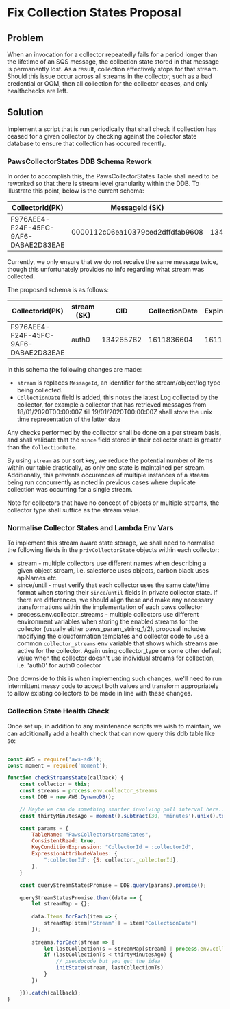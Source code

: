 # Fix Collection States Proposal

## Problem

When an invocation for a collector repeatedly fails for a period longer than the lifetime of an SQS message, 
the collection state stored in that message is permanently lost. As a result, collection effectively stops 
for that stream. Should this issue occur across all streams in the collector, such as a bad credential or OOM,
then all collection for the collector ceases, and only healthchecks are left. 

## Solution

Implement a script that is run periodically that shall check if collection has ceased for a given collector by 
checking against the collector state database to ensure that collection has occured recently.

### PawsCollectorStates DDB Schema Rework

In order to accomplish this, the PawsCollectorStates Table shall need to be reworked so that there is 
stream level granularity within the DDB. To illustrate this point, below is the current schema:

| CollectorId(PK) | MessageId (SK) | CID | ExpireDate(TTL) | Status | Updated |
| ----------- | ----------- | ----------- | ----------- | ----------- | ----------- |
|  F976AEE4-F24F-45FC-9AF6-DABAE2D83EAE | 0000112c06ea10379ced2dffdfab9608 | 134265762 | 1611836604 | COMPLETE | 1610627006 | 

Currently, we only ensure that we do not receive the same message twice, though this unfortunately provides
no info regarding what stream was collected. 

The proposed schema is as follows:

| CollectorId(PK) | stream (SK) | CID | CollectionDate | ExpireDate(TTL) | Updated |
| ----------- | ----------- | ----------- | ----------- | ----------- | ----------- |
|  F976AEE4-F24F-45FC-9AF6-DABAE2D83EAE | auth0 | 134265762 | 1611836604 | 1611836604 | 1610627006 | 

In this schema the following changes are made: 

 - `stream` is replaces `MessageId`, an identifier for the stream/object/log type being collected.
 - `CollectionDate` field is added, this notes the latest Log collected by the collector, for example
a collector that has retrieved messages from 18/01/2020T00:00:00Z till 19/01/2020T00:00:00Z shall store the
unix time representation of the latter date
 
Any checks performed by the collector shall be done on a per stream basis, and shall validate that the 
`since` field stored in their collector state is greater than the `CollectionDate`.

By using `stream` as our sort key, we reduce the potential number of items within our table drastically, as only 
one state is maintained per stream. Additionally, this prevents occurences of multiple instances of a stream being 
run concurrently as noted in previous cases where duplicate collection was occurring for a single stream.

Note for collectors that have no concept of objects or multiple streams, the collector type shall suffice as the stream value.

### Normalise Collector States and Lambda Env Vars

To implement this stream aware state storage, we shall need to normalise the following fields in the `privCollectorState` objects
within each collector:

- stream - multiple collectors use different names when describing a given object stream, i.e. salesforce uses objects, carbon black uses apiNames etc.
- since/until - must verify that each collector uses the same date/time format when storing their `since`/`until` fields in private collector state. If 
there are differences, we should align these and make any necessary transformations within the implementation of each paws collector
- process.env.collector_streams - multiple collectors use different environment variables when storing the enabled streams for the collector (usually either paws_param_string_1/2), 
proposal includes modifying the cloudformation templates and collector code to use a common `collector_streams` env variable that shows which streams are active for the collector. 
Again using collector_type or some other default value when the collector doesn't use individual streams for collection, i.e. 'auth0'  for auth0 collector

One downside to this is when implementing such changes, we'll need to run intermittent messy code to accept both values and transform appropriately to allow existing collectors
to be made in line with these changes. 

### Collection State Health Check

Once set up, in addition to any maintenance scripts we wish to maintain, we can additionally add a health check that can now query this ddb table like so:

```javascript

const AWS = require('aws-sdk');
const moment = require('moment');

function checkStreamsState(callback) {
    const collector = this;
    const streams = process.env.collector_streams
    const DDB = new AWS.DynamoDB();

    // Maybe we can do something smarter involving poll interval here...
    const thirtyMinutesAgo = moment().subtract(30, 'minutes').unix().toString();

    const params = {
        TableName: "PawsCollectorStreamStates",
        ConsistentRead: true,
        KeyConditionExpression: "CollectorId = :collectorId",
        ExpressionAttributeValues: {
            ":collectorId": {S: collector._collectorId},
        },
    }

    const queryStreamStatesPromise = DDB.query(params).promise();

    queryStreamStatesPromise.then((data => {
        let streamMap = {};
        
        data.Items.forEach(item => {
            streamMap[item["Stream"]] = item["CollectionDate"]
        });
        
        streams.forEach(stream => {
            let lastCollectionTs = streamMap[stream] | process.env.collection_start_ts;
            if (lastCollectionTs < thirtyMinutesAgo) {
                // pseudocode but you get the idea
                initState(stream, lastCollectionTs)
            }
        })

    })).catch(callback);
}

``` 

